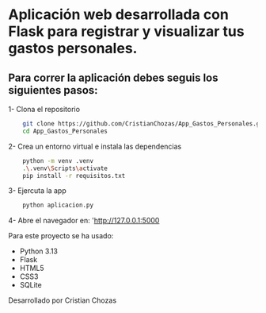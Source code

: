 # Aplicación web desarrollada con Flask para registrar y visualizar tus gastos personales.

## Para correr la aplicación debes seguis los siguientes pasos:

1- Clona el repositorio

```bash
    git clone https://github.com/CristianChozas/App_Gastos_Personales.git
    cd App_Gastos_Personales
```

2- Crea un entorno virtual e instala las dependencias

```bash
    python -m venv .venv
    .\.venv\Scripts\activate
    pip install -r requisitos.txt
```

3- Ejercuta la app

```bash
    python aplicacion.py
```

4- Abre el navegador en: 'http://127.0.0.1:5000

Para este proyecto se ha usado:

- Python 3.13
- Flask
- HTML5
- CSS3
- SQLite

Desarrollado por Cristian Chozas
